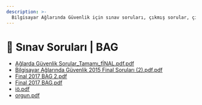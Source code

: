 ```yaml
---
description: >-
  Bilgisayar Ağlarında Güvenlik için sınav soruları, çıkmış sorular, çıkmışlar veya önceki senelerde çıkan sorular
---
```


# 📃 Sınav Soruları \| BAG

<!--YPackage.YGitbookIntegration-tarafından-otomatik-oluşturulmuştur-->

- [Ağlarda Güvenlik Sorular_Tamamı_fİNAL.pdf.pdf](A%C4%9Flarda%20G%C3%BCvenlik%20Sorular_Tamam%C4%B1_f%C4%B0NAL.pdf.pdf)
- [Bilgisayar Ağlarında Güvenlik 2015 Final Soruları (2).pdf.pdf](Bilgisayar%20A%C4%9Flar%C4%B1nda%20G%C3%BCvenlik%202015%20Final%20Sorular%C4%B1%20%282%29.pdf.pdf)
- [Final 2017 BAG 2.pdf](Final%202017%20BAG%202.pdf)
- [Final 2017 BAG.pdf](Final%202017%20BAG.pdf)
- [iö.pdf](i%C3%B6.pdf)
- [orgun.pdf](orgun.pdf)

<!--YPackage.YGitbookIntegration-tarafından-otomatik-oluşturulmuştur-->